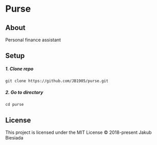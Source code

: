 # Purse

## About
Personal finance assistant

## Setup
##### 1. Clone repo
```
git clone https://github.com/JB1905/purse.git
```

##### 2. Go to directory
```
cd purse
```

## License
This project is licensed under the MIT License © 2018-present Jakub Biesiada
